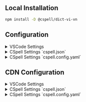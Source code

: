 ## Local Installation

```sh
npm install -D @cspell/dict-vi-vn
```

## Configuration

<details>
<summary>VSCode Settings</summary>

Add the following to your VSCode settings:

**`.vscode/settings.json`**

```jsonc
{
  "cSpell.import": ["@cspell/dict-vi-vn/cspell-ext.json"],
  "cSpell.language": "vi",
}
```

</details>

<details>
<summary>CSpell Settings `cspell.json`</summary>

**`cspell.json`**

```jsonc
{
  "import": ["@cspell/dict-vi-vn/cspell-ext.json"],
  "language": "vi",
}
```

</details>

<details>
<summary>CSpell Settings `cspell.config.yaml`</summary>

**`cspell.config.yaml`**

```yaml
import:
  - '@cspell/dict-vi-vn/cspell-ext.json'
language: vi
```

</details>

## CDN Configuration

<details>
<summary>VSCode Settings</summary>

Add the following to your VSCode settings:

**`.vscode/settings.json`**

```jsonc
{
  "cSpell.import": ["https://cdn.jsdelivr.net/npm/@cspell/dict-vi-vn@latest/cspell-ext.json/cspell-ext.json"],
  "cSpell.language": "vi",
}
```

</details>

<details>
<summary>CSpell Settings `cspell.json`</summary>

**`cspell.json`**

```jsonc
{
  "import": ["https://cdn.jsdelivr.net/npm/@cspell/dict-vi-vn@latest/cspell-ext.json/cspell-ext.json"],
  "language": "vi",
}
```

</details>

<details>
<summary>CSpell Settings `cspell.config.yaml`</summary>

**`cspell.config.yaml`**

```yaml
import:
  - https://cdn.jsdelivr.net/npm/@cspell/dict-vi-vn@latest/cspell-ext.json/cspell-ext.json
language: vi
```

</details>
